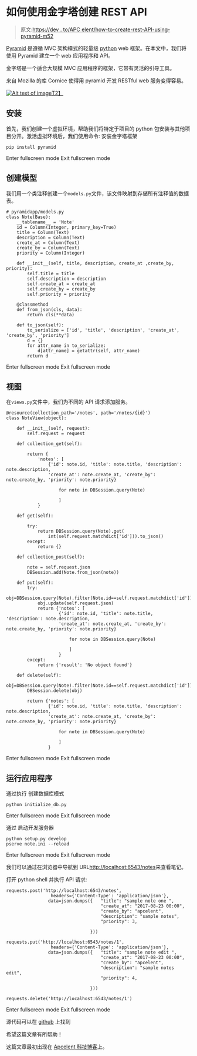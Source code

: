 # 如何使用金字塔创建 REST API

> 原文:[https://dev . to/APC elent/how-to-create-rest-API-using-pyramid-m52](https://dev.to/apcelent/how-to-create-rest-api-using-pyramid-m52)

[Pyramid](https://trypyramid.com/) 是遵循 MVC 架构模式的轻量级 [python](https://www.python.org/) web 框架。在本文中，我们将使用 Pyramid 建立一个 web 应用程序和 API。

金字塔是一个适合大规模 MVC 应用程序的框架，它带有灵活的引导工具。

来自 Mozilla 的库 Cornice 使得用 pyramid 开发 RESTful web 服务变得容易。

[![Alt text of image](../Images/e590f195dd055c42eaacede392f12b96.png)T2】](https://res.cloudinary.com/practicaldev/image/fetch/s--qGOvrmfS--/c_limit%2Cf_auto%2Cfl_progressive%2Cq_auto%2Cw_880/https://blog.apcelent.com/images/rest_api_using_pyramid.jpg)

## 安装

首先，我们创建一个虚拟环境，帮助我们将特定于项目的 python 包安装与其他项目分开。激活虚拟环境后，我们使用命令:
安装金字塔框架

```
pip install pyramid 
```

Enter fullscreen mode Exit fullscreen mode

## 创建模型

我们用一个类注释创建一个`models.py`文件，该文件映射到存储所有注释值的数据表。

```
# pyramidapp/models.py 
class Note(Base):
    __tablename__ = 'Note'
    id = Column(Integer, primary_key=True)
    title = Column(Text)
    description = Column(Text)
    create_at = Column(Text)
    create_by = Column(Text)
    priority = Column(Integer)

    def __init__(self, title, description, create_at ,create_by, priority):
        self.title = title
        self.description = description
        self.create_at = create_at
        self.create_by = create_by
        self.priority = priority

    @classmethod
    def from_json(cls, data):
        return cls(**data)

    def to_json(self):
        to_serialize = ['id', 'title', 'description', 'create_at', 'create_by', 'priority']
        d = {}
        for attr_name in to_serialize:
            d[attr_name] = getattr(self, attr_name)
        return d 
```

Enter fullscreen mode Exit fullscreen mode

## 视图

在`views.py`文件中，我们为不同的 API 请求添加服务。

```
@resource(collection_path='/notes', path='/notes/{id}')
class NoteView(object):

    def __init__(self, request):
        self.request = request

    def collection_get(self):

        return {
            'notes': [
                {'id': note.id, 'title': note.title, 'description': note.description,
                'create_at': note.create_at, 'create_by': note.create_by, 'priority': note.priority}

                    for note in DBSession.query(Note)

                    ]
            }

    def get(self):

        try:
            return DBSession.query(Note).get(
                int(self.request.matchdict['id'])).to_json()
        except:
            return {}

    def collection_post(self):

        note = self.request.json
        DBSession.add(Note.from_json(note))

    def put(self):
        try:
            obj=DBSession.query(Note).filter(Note.id==self.request.matchdict['id'])
            obj.update(self.request.json)
            return {'notes': [
                    {'id': note.id, 'title': note.title, 'description': note.description,
                    'create_at': note.create_at, 'create_by': note.create_by, 'priority': note.priority}

                        for note in DBSession.query(Note)

                        ]
                    }
        except:
            return {'result': 'No object found'}

    def delete(self):
        obj=DBSession.query(Note).filter(Note.id==self.request.matchdict['id']).first()
        DBSession.delete(obj)

        return {'notes': [
                {'id': note.id, 'title': note.title, 'description': note.description,
                'create_at': note.create_at, 'create_by': note.create_by, 'priority': note.priority}

                    for note in DBSession.query(Note)

                    ]
                } 
```

Enter fullscreen mode Exit fullscreen mode

## 运行应用程序

通过执行
创建数据库模式

```
python initialize_db.py 
```

Enter fullscreen mode Exit fullscreen mode

通过
启动开发服务器

```
python setup.py develop
pserve note.ini --reload 
```

Enter fullscreen mode Exit fullscreen mode

我们可以通过在浏览器中导航到 URL[http://localhost:6543/notes](http://localhost:6543/notes)来查看笔记。

打开 python shell 并执行 API 请求:

```
requests.post('http://localhost:6543/notes',
                 headers={'Content-Type': 'application/json'},
                data=json.dumps({   "title": "sample note one ",
                                    "create_at": "2017-08-23 00:00",
                                    "create_by": "apcelent",
                                    "description": "sample notes",
                                    "priority": 3,

                                }))

requests.put('http://localhost:6543/notes/1',
                 headers={'Content-Type': 'application/json'},
                data=json.dumps({   "title": "sample note edit ",
                                    "create_at": "2017-08-23 00:00",
                                    "create_by": "apcelent",
                                    "description": "sample notes edit",
                                    "priority": 4,

                                }))

requests.delete('http://localhost:6543/notes/1') 
```

Enter fullscreen mode Exit fullscreen mode

源代码可以在 [github](https://github.com/codecraf8/rest-api-python-pyramid) 上找到

希望这篇文章有所帮助！

这篇文章最初出现在 [Apcelent 科技博客](https://blog.apcelent.com/create-rest-api-using-pyramid.html)上。